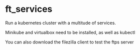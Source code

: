 # ft_services
Run a kubernetes cluster with a multitude of services.


Minikube and virtualbox need to be installed, as well as kubectl



You can also download the filezilla client to test the ftps server

